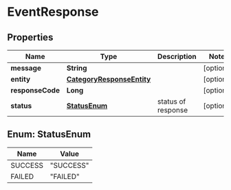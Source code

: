 

# EventResponse

## Properties

Name | Type | Description | Notes
------------ | ------------- | ------------- | -------------
**message** | **String** |  |  [optional]
**entity** | [**CategoryResponseEntity**](CategoryResponseEntity.md) |  |  [optional]
**responseCode** | **Long** |  |  [optional]
**status** | [**StatusEnum**](#StatusEnum) | status of response |  [optional]



## Enum: StatusEnum

Name | Value
---- | -----
SUCCESS | &quot;SUCCESS&quot;
FAILED | &quot;FAILED&quot;



